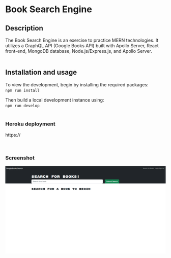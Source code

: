 # Book Search Engine
## Description

The Book Search Engine is an exercise to practice MERN technologies. It utilizes a GraphQL API (Google Books API) built with Apollo Server, React front-end, MongoDB database, Node.js/Express.js, and Apollo Server.
<br><br>

## Installation and usage
To view the development, begin by installing the required packages:<br>
`npm run install`

Then build a local development instance using:<br>
`npm run develop`
<br><br>

### Heroku deployment
https://

<br>

### Screenshot
<img src="./client/public/screenshot.png" width="800">

